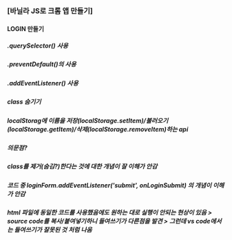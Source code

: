 ### [바닐라 JS로 크롬 앱 만들기]
  
#### LOGIN 만들기
##### .querySelector() 사용
##### .preventDefault()의 사용
##### .addEventListener() 사용
##### class 숨기기
##### localStorag에 이름을 저장(localStorage.setItem)/불러오기(localStorage.getItem)/삭제(localStorage.removeItem)하는 api
  
##### 의문점?
##### class를 제거(숨김?)한다는 것에 대한 개념이 잘 이해가 안감
##### 코드 중 loginForm.addEventListener('submit', onLoginSubmit) 의 개념이 이해가 안감
##### html 파일에 동일한 코드를 사용했음에도 원하는 대로 실행이 안되는 현상이 있음 > source code를 복사/붙여넣기하니 들여쓰기가 다른점을 발견 > 그런데 vs code에서는 들여쓰기가 잘못된 것 처럼 나옴